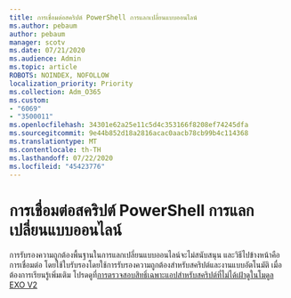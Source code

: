```yaml
---
title: การเชื่อมต่อสคริปต์ PowerShell การแลกเปลี่ยนแบบออนไลน์
ms.author: pebaum
author: pebaum
manager: scotv
ms.date: 07/21/2020
ms.audience: Admin
ms.topic: article
ROBOTS: NOINDEX, NOFOLLOW
localization_priority: Priority
ms.collection: Adm_O365
ms.custom:
- "6069"
- "3500011"
ms.openlocfilehash: 34301e62a25e11c5d4c353166f8208ef74245dfa
ms.sourcegitcommit: 9e44b852d18a2816acac0aacb78cb99b4c114368
ms.translationtype: MT
ms.contentlocale: th-TH
ms.lasthandoff: 07/22/2020
ms.locfileid: "45423776"
---
```

# <a name="connecting-powershell-scripts-to-exchange-online"></a>การเชื่อมต่อสคริปต์ PowerShell การแลกเปลี่ยนแบบออนไลน์

การรับรองความถูกต้องพื้นฐานในการแลกเปลี่ยนแบบออนไลน์จะไม่สนับสนุน และวิธีไปข้างหน้าคือการเชื่อมต่อ โดยใช้ใบรับรองโดยใช้การรับรองความถูกต้องสําหรับสคริปต์และงานแบบอัตโนมัติ เมื่อต้องการเรียนรู้เพิ่มเติม โปรดดูที่[การตรวจสอบสิทธิ์เฉพาะแอปสําหรับสคริปต์ที่ไม่ได้เฝ้าดูในโมดูล EXO V2](https://docs.microsoft.com/powershell/exchange/app-only-auth-powershell-v2)